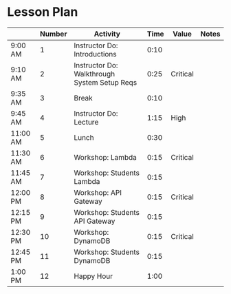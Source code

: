 # Lesson Plan

|             | Number | Activity                                        | Time | Value    | Notes                                                                           |
| ----------- | ------ | ----------------------------------------------- | ---- | -------- | ------------------------------------------------------------------------------- |
| 9:00 AM     | 1      | Instructor Do: Introductions                    | 0:10 |          |                                                                                 |
| 9:10 AM     | 2      | Instructor Do: Walkthrough System Setup Reqs    | 0:25 | Critical |                                                                                 |
| 9:35 AM     | 3      | Break                                           | 0:10 |          |                                                                                 |
| 9:45 AM     | 4      | Instructor Do: Lecture                          | 1:15 | High     |                                                                                 |
| 11:00 AM    | 5      | Lunch                                           | 0:30 |          |                                                                                 |
| 11:30 AM    | 6      | Workshop: Lambda                                | 0:15 | Critical |                                                                                 |
| 11:45 AM    | 7      | Workshop: Students Lambda                       | 0:15 |          |                                                                                 |
| 12:00 PM    | 8      | Workshop: API Gateway                           | 0:15 | Critical |                                                                                 |
| 12:15 PM    | 9      | Workshop: Students API Gateway                  | 0:15 |          |                                                                                 |
| 12:30 PM    | 10     | Workshop: DynamoDB                              | 0:15 | Critical |                                                                                 |
| 12:45 PM    | 11     | Workshop: Students DynamoDB                     | 0:15 |          |                                                                                 |
| 1:00 PM     | 12     | Happy Hour                                      | 1:00 |          |                                                                                 |
